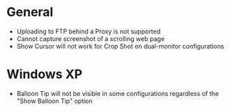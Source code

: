 # General #
  * Uploading to FTP behind a Proxy is not supported
  * Cannot capture screenshot of a scrolling web page
  * Show Cursor will not work for Crop Shot on dual-monitor configurations

# Windows XP #
  * Balloon Tip will not be visible in some configurations regardless of the "Show Balloon Tip" option